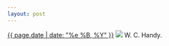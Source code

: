 ```yaml
---
layout: post
---
```


<p>
  <time><a href="/363">{{ page.date | date: "%e %B, %Y" }}</a></time>
  <a href="/363"><img src="{{ site.assets_url }}/363.jpg"/></a>
  <span>W. C. Handy.</span>
</p>
